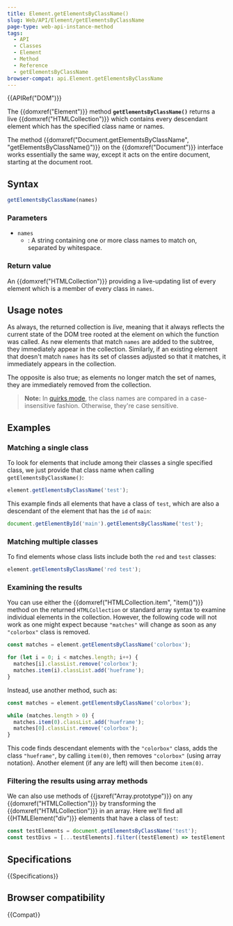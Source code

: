 ```yaml
---
title: Element.getElementsByClassName()
slug: Web/API/Element/getElementsByClassName
page-type: web-api-instance-method
tags:
  - API
  - Classes
  - Element
  - Method
  - Reference
  - getElementsByClassName
browser-compat: api.Element.getElementsByClassName
---
```

{{APIRef("DOM")}}

The {{domxref("Element")}} method
**`getElementsByClassName()`** returns a live
{{domxref("HTMLCollection")}} which contains every descendant element which has the
specified class name or names.

The method {{domxref("Document.getElementsByClassName", "getElementsByClassName()")}}
on the {{domxref("Document")}} interface works essentially the same way, except it acts
on the entire document, starting at the document root.

## Syntax

```js
getElementsByClassName(names)
```

### Parameters

- `names`
  - : A string containing one or more class names to match on, separated
    by whitespace.

### Return value

An {{domxref("HTMLCollection")}} providing a live-updating list of every element which
is a member of every class in `names`.

## Usage notes

As always, the returned collection is _live_, meaning that it always reflects
the current state of the DOM tree rooted at the element on which the function was
called. As new elements that match `names` are added to the subtree, they
immediately appear in the collection. Similarly, if an existing element that doesn't
match `names` has its set of classes adjusted so that it matches, it
immediately appears in the collection.

The opposite is also true; as elements no longer match the set of names, they are
immediately removed from the collection.

> **Note:** In [quirks mode](/en-US/docs/Web/HTML/Quirks_Mode_and_Standards_Mode), the
> class names are compared in a case-insensitive fashion. Otherwise, they're case
> sensitive.

## Examples

### Matching a single class

To look for elements that include among their classes a single specified class, we just
provide that class name when calling `getElementsByClassName()`:

```js
element.getElementsByClassName('test');
```

This example finds all elements that have a class of `test`, which are also
a descendant of the element that has the `id` of `main`:

```js
document.getElementById('main').getElementsByClassName('test');
```

### Matching multiple classes

To find elements whose class lists include both the `red` and
`test` classes:

```js
element.getElementsByClassName('red test');
```

### Examining the results

You can use either the {{domxref("HTMLCollection.item", "item()")}} method on the
returned `HTMLCollection` or standard array syntax to examine individual
elements in the collection. However, the following code will not
work as one might expect because `"matches"` will change as
soon as any `"colorbox"` class is removed.

```js
const matches = element.getElementsByClassName('colorbox');

for (let i = 0; i < matches.length; i++) {
  matches[i].classList.remove('colorbox');
  matches.item(i).classList.add('hueframe');
}
```

Instead, use another method, such as:

```js
const matches = element.getElementsByClassName('colorbox');

while (matches.length > 0) {
  matches.item(0).classList.add('hueframe');
  matches[0].classList.remove('colorbox');
}
```

This code finds descendant elements with the `"colorbox"` class, adds the
class `"hueframe"`, by calling `item(0)`, then removes
`"colorbox"` (using array notation). Another element (if any are left) will
then become `item(0)`.

### Filtering the results using array methods

We can also use methods of {{jsxref("Array.prototype")}} on any {{domxref("HTMLCollection")}} by transforming the {{domxref("HTMLCollection")}} in an array.
Here we'll find all {{HTMLElement("div")}} elements that have a class of `test`:

```js
const testElements = document.getElementsByClassName('test');
const testDivs = [...testElements].filter((testElement) => testElement.nodeName === 'DIV');
```

## Specifications

{{Specifications}}

## Browser compatibility

{{Compat}}
